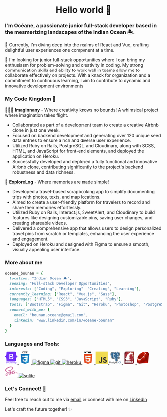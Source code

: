 <h1 align='center'>Hello world 👋</h1>
<h3>I'm Océane, a passionate junior full-stack developer based in the mesmerizing landscapes of the Indian Ocean 🏝️. </h3>

🌱 Currently, I'm diving deep into the realms of React and Vue, crafting delightful user experiences one component at a time.

🤝 I'm looking for junior full-stack opportunities where I can bring my enthusiasm for problem-solving and creativity in coding. My strong communication skills and ability to work well in teams allow me to collaborate effectively on projects. With a knack for organization and a commitment to continuous learning, I aim to contribute to dynamic and innovative development environments.

<h3>My Code Kingdom 🚀</h3>

👩🏻‍🍼 **Imaginnany** - Where creativity knows no bounds! A whimsical project where imagination takes flight.
- Collaborated as part of a development team to create a creative Airbnb clone in just one week.
- Focused on backend development and generating over 120 unique seed data entries to ensure a rich and diverse user experience.
- Utilized Ruby on Rails, PostgreSQL, and Cloudinary, along with SCSS, HTML, and JavaScript for front-end elements, and deployed the application on Heroku.
- Successfully developed and deployed a fully functional and innovative Airbnb clone, contributing significantly to the project's backend robustness and data richness.
  
🚌 **ExploreLog** - Where memories are made simple!
- Developed a travel-based scrapbooking app to simplify documenting trips with photos, texts, and map locations.
- Aimed to create a user-friendly platform for travelers to record and share their memories effortlessly.
- Utilized Ruby on Rails, Interact.js, SweetAlert, and Cloudinary to build features like designing customizable pins, saving user changes, and creating shareable videos.
- Delivered a comprehensive app that allows users to design personalized travel pins from scratch or templates, enhancing the user experience and engagement.
- Deployed on Heroku and designed with Figma to ensure a smooth, visually appealing user interface.



<h3>More about me</h3>

```ruby
oceane_bounan = {
  location: "Indian Ocean 🏝️",
  seeking: "Full-stack Developer Opportunities",
  interests: ["Coding", "Exploring", "Creating", "Learning"],
  currently_learning: ["React", "Vue.js", "Sass"],
  languages: ["HTML5", "CSS3", "JavaScript", "Ruby"],
  tools: ["Bootstrap", "Figma", "Git", "Heroku", "Photoshop", "PostgreSQL", "Postman", "Puppeteer", "Rails", "Redis", "SQLite"],
  connect_with_me: {
    email: "bounan.oceane@gmail.com",
    linkedin: "www.linkedin.com/in/oceane-bounan"
  }
}
```

<h3 align="left">Languages and Tools:</h3>
<p align="left"> <a href="https://getbootstrap.com" target="_blank" rel="noreferrer"> <img src="https://raw.githubusercontent.com/devicons/devicon/master/icons/bootstrap/bootstrap-plain-wordmark.svg" alt="bootstrap" width="40" height="40"/> </a> <a href="https://www.w3schools.com/css/" target="_blank" rel="noreferrer"> <img src="https://raw.githubusercontent.com/devicons/devicon/master/icons/css3/css3-original-wordmark.svg" alt="css3" width="40" height="40"/> </a> <a href="https://www.figma.com/" target="_blank" rel="noreferrer"> <img src="https://www.vectorlogo.zone/logos/figma/figma-icon.svg" alt="figma" width="40" height="40"/> </a> <a href="https://git-scm.com/" target="_blank" rel="noreferrer"> <img src="https://www.vectorlogo.zone/logos/git-scm/git-scm-icon.svg" alt="git" width="40" height="40"/> </a> <a href="https://heroku.com" target="_blank" rel="noreferrer"> <img src="https://www.vectorlogo.zone/logos/heroku/heroku-icon.svg" alt="heroku" width="40" height="40"/> </a> <a href="https://www.w3.org/html/" target="_blank" rel="noreferrer"> <img src="https://raw.githubusercontent.com/devicons/devicon/master/icons/html5/html5-original-wordmark.svg" alt="html5" width="40" height="40"/> </a> <a href="https://developer.mozilla.org/en-US/docs/Web/JavaScript" target="_blank" rel="noreferrer"> <img src="https://raw.githubusercontent.com/devicons/devicon/master/icons/javascript/javascript-original.svg" alt="javascript" width="40" height="40"/> </a> <a href="https://www.postgresql.org" target="_blank" rel="noreferrer"> <img src="https://raw.githubusercontent.com/devicons/devicon/master/icons/postgresql/postgresql-original-wordmark.svg" alt="postgresql" width="40" height="40"/> </a> <a href="https://rubyonrails.org" target="_blank" rel="noreferrer"> <img src="https://raw.githubusercontent.com/devicons/devicon/master/icons/rails/rails-original-wordmark.svg" alt="rails" width="40" height="40"/> </a> <a href="https://www.ruby-lang.org/en/" target="_blank" rel="noreferrer"> <img src="https://raw.githubusercontent.com/devicons/devicon/master/icons/ruby/ruby-original.svg" alt="ruby" width="40" height="40"/> </a> <a href="https://sass-lang.com" target="_blank" rel="noreferrer"> <img src="https://raw.githubusercontent.com/devicons/devicon/master/icons/sass/sass-original.svg" alt="sass" width="40" height="40"/> </a> <a href="https://www.sqlite.org/" target="_blank" rel="noreferrer"> <img src="https://www.vectorlogo.zone/logos/sqlite/sqlite-icon.svg" alt="sqlite" width="40" height="40"/> </a> </p>


<h3>Let's Connect! 📩</h3>
Feel free to reach out to me via <a href="mailto:bounan.oceane@gmail.com">email</a> or connect with me on 
<a href="https://www.linkedin.com/in/oceane-bounan">LinkedIn</a>

Let's craft the future together! ✨

